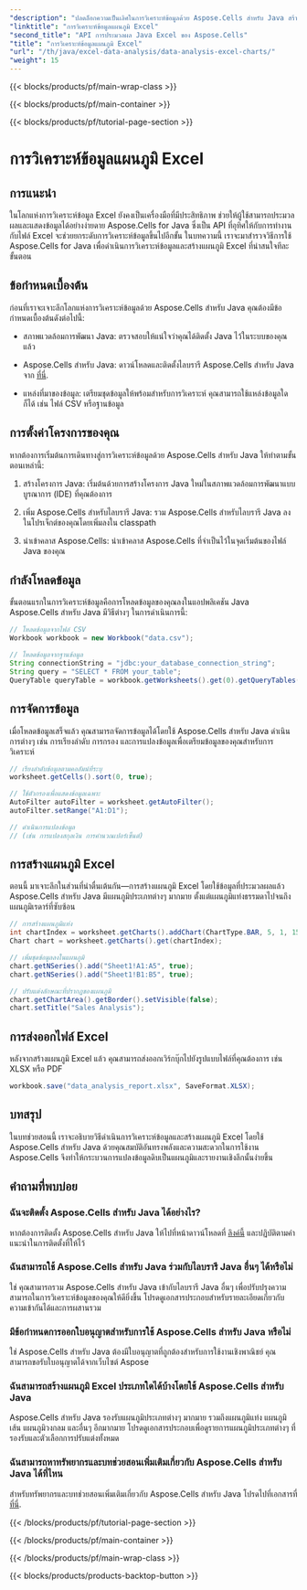 ```yaml
---
"description": "ปลดล็อกความเป็นเลิศในการวิเคราะห์ข้อมูลด้วย Aspose.Cells สำหรับ Java สร้างแผนภูมิและรายงาน Excel ที่สวยงาม"
"linktitle": "การวิเคราะห์ข้อมูลแผนภูมิ Excel"
"second_title": "API การประมวลผล Java Excel ของ Aspose.Cells"
"title": "การวิเคราะห์ข้อมูลแผนภูมิ Excel"
"url": "/th/java/excel-data-analysis/data-analysis-excel-charts/"
"weight": 15
---
```


{{< blocks/products/pf/main-wrap-class >}}

{{< blocks/products/pf/main-container >}}

{{< blocks/products/pf/tutorial-page-section >}}

# การวิเคราะห์ข้อมูลแผนภูมิ Excel


## การแนะนำ

ในโลกแห่งการวิเคราะห์ข้อมูล Excel ยังคงเป็นเครื่องมือที่มีประสิทธิภาพ ช่วยให้ผู้ใช้สามารถประมวลผลและแสดงข้อมูลได้อย่างง่ายดาย Aspose.Cells for Java ซึ่งเป็น API ที่อุทิศให้กับการทำงานกับไฟล์ Excel จะช่วยยกระดับการวิเคราะห์ข้อมูลขึ้นไปอีกขั้น ในบทความนี้ เราจะมาสำรวจวิธีการใช้ Aspose.Cells for Java เพื่อดำเนินการวิเคราะห์ข้อมูลและสร้างแผนภูมิ Excel ที่น่าสนใจทีละขั้นตอน

## ข้อกำหนดเบื้องต้น

ก่อนที่เราจะเจาะลึกโลกแห่งการวิเคราะห์ข้อมูลด้วย Aspose.Cells สำหรับ Java คุณต้องมีข้อกำหนดเบื้องต้นดังต่อไปนี้:

- สภาพแวดล้อมการพัฒนา Java: ตรวจสอบให้แน่ใจว่าคุณได้ติดตั้ง Java ไว้ในระบบของคุณแล้ว

- Aspose.Cells สำหรับ Java: ดาวน์โหลดและติดตั้งไลบรารี Aspose.Cells สำหรับ Java จาก [ที่นี่](https://releases-aspose.com/cells/java/).

- แหล่งที่มาของข้อมูล: เตรียมชุดข้อมูลให้พร้อมสำหรับการวิเคราะห์ คุณสามารถใช้แหล่งข้อมูลใดก็ได้ เช่น ไฟล์ CSV หรือฐานข้อมูล

## การตั้งค่าโครงการของคุณ

หากต้องการเริ่มต้นการเดินทางสู่การวิเคราะห์ข้อมูลด้วย Aspose.Cells สำหรับ Java ให้ทำตามขั้นตอนเหล่านี้:

1. สร้างโครงการ Java: เริ่มต้นด้วยการสร้างโครงการ Java ใหม่ในสภาพแวดล้อมการพัฒนาแบบบูรณาการ (IDE) ที่คุณต้องการ

2. เพิ่ม Aspose.Cells สำหรับไลบรารี Java: รวม Aspose.Cells สำหรับไลบรารี Java ลงในโปรเจ็กต์ของคุณโดยเพิ่มลงใน classpath

3. นำเข้าคลาส Aspose.Cells: นำเข้าคลาส Aspose.Cells ที่จำเป็นไว้ในจุดเริ่มต้นของไฟล์ Java ของคุณ

## กำลังโหลดข้อมูล

ขั้นตอนแรกในการวิเคราะห์ข้อมูลคือการโหลดข้อมูลของคุณลงในแอปพลิเคชัน Java Aspose.Cells สำหรับ Java มีวิธีต่างๆ ในการดำเนินการนี้:

```java
// โหลดข้อมูลจากไฟล์ CSV
Workbook workbook = new Workbook("data.csv");

// โหลดข้อมูลจากฐานข้อมูล
String connectionString = "jdbc:your_database_connection_string";
String query = "SELECT * FROM your_table";
QueryTable queryTable = workbook.getWorksheets().get(0).getQueryTables().addQueryTable(query, connectionString);
```

## การจัดการข้อมูล

เมื่อโหลดข้อมูลเสร็จแล้ว คุณสามารถจัดการข้อมูลได้โดยใช้ Aspose.Cells สำหรับ Java ดำเนินการต่างๆ เช่น การเรียงลำดับ การกรอง และการแปลงข้อมูลเพื่อเตรียมข้อมูลของคุณสำหรับการวิเคราะห์

```java
// เรียงลำดับข้อมูลตามคอลัมน์ที่ระบุ
worksheet.getCells().sort(0, true);

// ใช้ตัวกรองเพื่อแสดงข้อมูลเฉพาะ
AutoFilter autoFilter = worksheet.getAutoFilter();
autoFilter.setRange("A1:D1");

// ดำเนินการแปลงข้อมูล
// (เช่น การแปลงสกุลเงิน การคำนวณเปอร์เซ็นต์)
```

## การสร้างแผนภูมิ Excel

ตอนนี้ มาเจาะลึกในส่วนที่น่าตื่นเต้นกัน—การสร้างแผนภูมิ Excel โดยใช้ข้อมูลที่ประมวลผลแล้ว Aspose.Cells สำหรับ Java มีแผนภูมิประเภทต่างๆ มากมาย ตั้งแต่แผนภูมิแท่งธรรมดาไปจนถึงแผนภูมิเรดาร์ที่ซับซ้อน

```java
// การสร้างแผนภูมิแท่ง
int chartIndex = worksheet.getCharts().addChart(ChartType.BAR, 5, 1, 15, 5);
Chart chart = worksheet.getCharts().get(chartIndex);

// เพิ่มชุดข้อมูลลงในแผนภูมิ
chart.getNSeries().add("Sheet1!A1:A5", true);
chart.getNSeries().add("Sheet1!B1:B5", true);

// ปรับแต่งลักษณะที่ปรากฏของแผนภูมิ
chart.getChartArea().getBorder().setVisible(false);
chart.setTitle("Sales Analysis");
```

## การส่งออกไฟล์ Excel

หลังจากสร้างแผนภูมิ Excel แล้ว คุณสามารถส่งออกเวิร์กบุ๊กไปยังรูปแบบไฟล์ที่คุณต้องการ เช่น XLSX หรือ PDF

```java
workbook.save("data_analysis_report.xlsx", SaveFormat.XLSX);
```

## บทสรุป

ในบทช่วยสอนนี้ เราจะอธิบายวิธีดำเนินการวิเคราะห์ข้อมูลและสร้างแผนภูมิ Excel โดยใช้ Aspose.Cells สำหรับ Java ด้วยคุณสมบัติอันทรงพลังและความสะดวกในการใช้งาน Aspose.Cells จึงทำให้กระบวนการแปลงข้อมูลดิบเป็นแผนภูมิและรายงานเชิงลึกนั้นง่ายขึ้น

## คำถามที่พบบ่อย

### ฉันจะติดตั้ง Aspose.Cells สำหรับ Java ได้อย่างไร?

หากต้องการติดตั้ง Aspose.Cells สำหรับ Java ให้ไปที่หน้าดาวน์โหลดที่ [ลิงค์นี้](https://releases.aspose.com/cells/java/) และปฏิบัติตามคำแนะนำในการติดตั้งที่ให้ไว้

### ฉันสามารถใช้ Aspose.Cells สำหรับ Java ร่วมกับไลบรารี Java อื่นๆ ได้หรือไม่

ใช่ คุณสามารถรวม Aspose.Cells สำหรับ Java เข้ากับไลบรารี Java อื่นๆ เพื่อปรับปรุงความสามารถในการวิเคราะห์ข้อมูลของคุณให้ดียิ่งขึ้น โปรดดูเอกสารประกอบสำหรับรายละเอียดเกี่ยวกับความเข้ากันได้และการผสานรวม

### มีข้อกำหนดการออกใบอนุญาตสำหรับการใช้ Aspose.Cells สำหรับ Java หรือไม่

ใช่ Aspose.Cells สำหรับ Java ต้องมีใบอนุญาตที่ถูกต้องสำหรับการใช้งานเชิงพาณิชย์ คุณสามารถขอรับใบอนุญาตได้จากเว็บไซต์ Aspose

### ฉันสามารถสร้างแผนภูมิ Excel ประเภทใดได้บ้างโดยใช้ Aspose.Cells สำหรับ Java

Aspose.Cells สำหรับ Java รองรับแผนภูมิประเภทต่างๆ มากมาย รวมถึงแผนภูมิแท่ง แผนภูมิเส้น แผนภูมิวงกลม และอื่นๆ อีกมากมาย โปรดดูเอกสารประกอบเพื่อดูรายการแผนภูมิประเภทต่างๆ ที่รองรับและตัวเลือกการปรับแต่งทั้งหมด

### ฉันสามารถหาทรัพยากรและบทช่วยสอนเพิ่มเติมเกี่ยวกับ Aspose.Cells สำหรับ Java ได้ที่ไหน

สำหรับทรัพยากรและบทช่วยสอนเพิ่มเติมเกี่ยวกับ Aspose.Cells สำหรับ Java โปรดไปที่เอกสารที่ [ที่นี่](https://reference-aspose.com/cells/java/).

{{< /blocks/products/pf/tutorial-page-section >}}

{{< /blocks/products/pf/main-container >}}

{{< /blocks/products/pf/main-wrap-class >}}

{{< blocks/products/products-backtop-button >}}